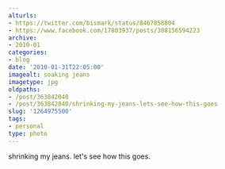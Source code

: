 ```yaml
---
alturls:
- https://twitter.com/bismark/status/8467858804
- https://www.facebook.com/17803937/posts/308156594223
archive:
- 2010-01
categories:
- blog
date: '2010-01-31T22:05:00'
imagealt: soaking jeans
imagetype: jpg
oldpaths:
- /post/363842040
- /post/363842040/shrinking-my-jeans-lets-see-how-this-goes
slug: '1264975500'
tags:
- personal
type: photo
---
```


shrinking my jeans. let's see how this goes.
